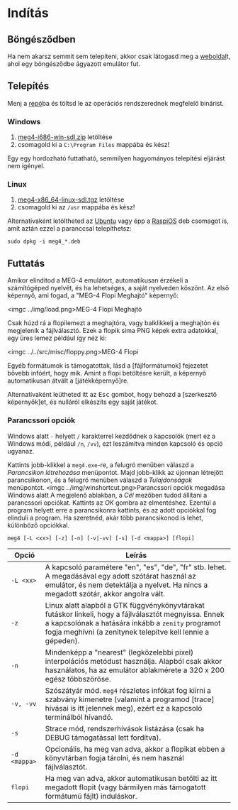 Indítás
=======

Böngésződben
------------

Ha nem akarsz semmit sem telepíteni, akkor csak látogasd meg a [weboldal](https://bztsrc.gitlab.io/meg4)t, ahol egy böngésződbe
ágyazott emulátor fut.

Telepítés
---------

Menj a [repó](https://gitlab.com/bztsrc/meg4/tree/binaries)ba és töltsd le az operációs rendszerednek megfelelő binárist.

### Windows

1. [meg4-i686-win-sdl.zip](https://gitlab.com/bztsrc/meg4/raw/binaries/meg4-i686-win-sdl.zip) letöltése
2. csomagold ki a `C:\Program Files` mappába és kész!

Egy egy hordozható futtatható, semmilyen hagyományos telepítési eljárást nem igényel.

### Linux

1. [meg4-x86_64-linux-sdl.tgz](https://gitlab.com/bztsrc/meg4/raw/binaries/meg4-x86_64-linux-sdl.tgz) letöltése
2. csomagold ki az `/usr` mappába és kész!

Alternatívaként letöltheted az [Ubuntu](https://gitlab.com/bztsrc/meg4/raw/binaries/meg4_0.0.1-amd64.deb) vagy épp a
[RaspiOS](https://gitlab.com/bztsrc/meg4/raw/binaries/meg4_0.0.1-armhf.deb) deb csomagot is, amit aztán ezzel a paranccsal
telepíthetsz:
```
sudo dpkg -i meg4_*.deb
```

Futtatás
--------

Amikor elindítod a MEG-4 emulátort, automatikusan érzékeli a számítógéped nyelvét, és ha lehetséges, a saját nyelveden köszönt.
Az első képernyő, ami fogad, a "MEG-4 Flopi Meghajtó" képernyő:

<imgc ../img/load.png><fig>MEG-4 Flopi Meghajtó</fig>

Csak húzd rá a flopilemezt a meghajtóra, vagy <mbl> balklikkelj a meghajtón és megjelenik a fájlválasztó. Ezek a flopik sima PNG
képek extra adatokkal, egy üres lemez például így néz ki:

<imgc ../../src/misc/floppy.png><fig>MEG-4 Flopi</fig>

Egyéb formátumok is támogatottak, lásd a [fájlformátumok] fejezetet bővebb infóért, hogy mik. Amint a flopi betöltésre került,
a képernyő automatikusan átvált a [játékképernyő]re.

Alternatívaként leütheted itt az <kbd>Esc</kbd> gombot, hogy behozd a [szerkesztő képernyők]et, és nulláról elkészíts egy saját
játékot.

### Parancssori opciók

Windows alatt `-` helyett `/` karakterrel kezdődnek a kapcsolók (mert ez a Windows módi, például `/n`, `/vv`), ezt leszámítva
minden kapcsoló és opció ugyanaz.

Kattints <mbr> jobb-klikkel a `meg4.exe`-re, a felugró menüben válaszd a *Parancsikon létrehozása* menüpontot. Majd <mbr>
jobb-klikk az újonnan létrejött parancsikonon, és a felugró menüben válaszd a *Tulajdonságok* menüpontot.
<imgc ../img/winshortcut.png><fig>Parancssori opciók megadása Windows alatt</fig>
A megjelenő ablakban, a *Cél* mezőben tudod állítani a parancssori opciókat. Kattints az *OK* gombra az elmentéshez. Ezentúl a
program helyett erre a parancsikonra kattints, és az adott opciókkal fog elinduli a program. Ha szeretnéd, akár több parancsikonod
is lehet, különböző opciókkal.

```
meg4 [-L <xx>] [-z] [-n] [-v|-vv] [-s] [-d <mappa>] [flopi]
```

| Opció        | Leírás      |
|--------------|-------------|
| `-L <xx>`    | A kapcsoló paramétere "en", "es", "de", "fr" stb. lehet. A megadásával egy adott szótárat használ az emulátor, és nem detektálja a nyelvet. Ha nincs a megadott szótár, akkor angolra vált. |
| `-z`         | Linux alatt alapból a GTK függvénykönyvtárakat futáskor linkeli, hogy a fájlválasztót megnyissa. Ennek a kapcsolónak a hatására inkább a `zenity` programot fogja meghívni (a zenitynek telepítve kell lennie a gépeden). |
| `-n`         | Mindenképp a "nearest" (legközelebbi pixel) interpolációs metódust használja. Alapból csak akkor használatos, ha az emulátor ablakmérete a 320 x 200 egész többszöröse. |
| `-v, -vv`    | Szószátyár mód. `meg4` részletes infókat fog kiírni a szabvány kimenetre (valamint a programod [trace] hívásai is itt jelennek meg), ezért ez a kapcsoló terminálból hívandó. |
| `-s`         | Strace mód, rendszerhívások listázása (csak ha DEBUG támogatással lett fordítva). |
| `-d <mappa>` | Opcionális, ha meg van adva, akkor a flopikat ebben a könyvtárban fogja tárolni, és nem használ fájlválasztót. |
| `flopi`      | Ha meg van adva, akkor automatikusan betölti az itt megadott flopit (vagy bármilyen más támogatott formátumú fájlt) induláskor. |
